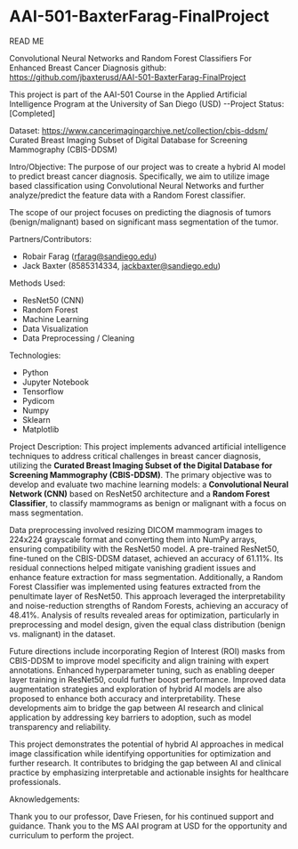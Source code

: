 # AAI-501-BaxterFarag-FinalProject

READ ME

Convolutional Neural Networks and Random Forest Classifiers For Enhanced Breast Cancer Diagnosis 
github: https://github.com/jbaxterusd/AAI-501-BaxterFarag-FinalProject

This project is part of the AAI-501 Course in the Applied Artificial Intelligence Program at the University of San Diego (USD)
--Project Status: [Completed]

Dataset: https://www.cancerimagingarchive.net/collection/cbis-ddsm/
Curated Breast Imaging Subset of Digital Database for Screening Mammography (CBIS-DDSM)

Intro/Objective: 
The purpose of our project was to create a hybrid AI model to predict breast cancer diagnosis. Specifically, we aim to utilize image based classification using Convolutional Neural Networks and further analyze/predict the feature data with a Random Forest classifier. 

The scope of our project focuses on predicting the diagnosis of tumors (benign/malignant) based on significant mass segmentation of the tumor. 

Partners/Contributors: 
- Robair Farag (rfarag@sandiego.edu)
- Jack Baxter (8585314334, jackbaxter@sandiego.edu)

Methods Used: 
- ResNet50 (CNN) 
- Random Forest
- Machine Learning
- Data Visualization 
- Data Preprocessing / Cleaning

Technologies: 
- Python
- Jupyter Notebook
- Tensorflow
- Pydicom
- Numpy
- Sklearn
- Matplotlib 

Project Description: 
This project implements advanced artificial intelligence techniques to address critical challenges in breast cancer diagnosis, utilizing the **Curated Breast Imaging Subset of the Digital Database for Screening Mammography (CBIS-DDSM)**. The primary objective was to develop and evaluate two machine learning models: a **Convolutional Neural Network (CNN)** based on ResNet50 architecture and a **Random Forest Classifier**, to classify mammograms as benign or malignant with a focus on mass segmentation.

Data preprocessing involved resizing DICOM mammogram images to 224x224 grayscale format and converting them into NumPy arrays, ensuring compatibility with the ResNet50 model. A pre-trained ResNet50, fine-tuned on the CBIS-DDSM dataset, achieved an accuracy of 61.11%. Its residual connections helped mitigate vanishing gradient issues and enhance feature extraction for mass segmentation. Additionally, a Random Forest Classifier was implemented using features extracted from the penultimate layer of ResNet50. This approach leveraged the interpretability and noise-reduction strengths of Random Forests, achieving an accuracy of 48.41%. Analysis of results revealed areas for optimization, particularly in preprocessing and model design, given the equal class distribution (benign vs. malignant) in the dataset.

Future directions include incorporating Region of Interest (ROI) masks from CBIS-DDSM to improve model specificity and align training with expert annotations. Enhanced hyperparameter tuning, such as enabling deeper layer training in ResNet50, could further boost performance. Improved data augmentation strategies and exploration of hybrid AI models are also proposed to enhance both accuracy and interpretability. These developments aim to bridge the gap between AI research and clinical application by addressing key barriers to adoption, such as model transparency and reliability.

This project demonstrates the potential of hybrid AI approaches in medical image classification while identifying opportunities for optimization and further research. It contributes to bridging the gap between AI and clinical practice by emphasizing interpretable and actionable insights for healthcare professionals.  

Aknowledgements: 

Thank you to our professor, Dave Friesen, for his continued support and guidance. Thank you to the MS AAI program at USD for the opportunity and curriculum to perform the project. 

